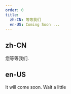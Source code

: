 ```yaml
---
order: 0
title:
  zh-CN: 等等我们
  en-US: Coming Soon ...
---
```


## zh-CN

您等等我们.

## en-US

It will come soon. Wait a little

